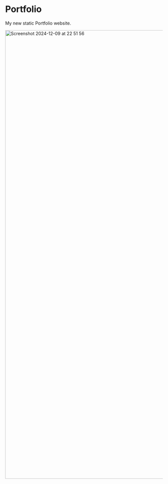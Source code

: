 # Portfolio
My new static Portfolio website.

<img width="1431" alt="Screenshot 2024-12-09 at 22 51 56" src="https://github.com/user-attachments/assets/3709a049-3731-4f8d-a14c-194d1bd96d3a">
